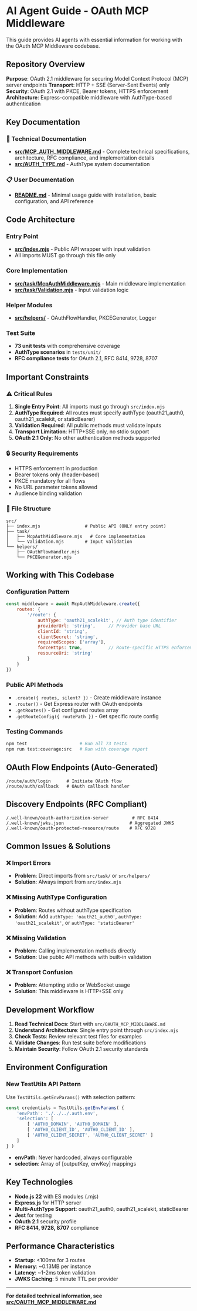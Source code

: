 # AI Agent Guide - OAuth MCP Middleware

This guide provides AI agents with essential information for working with the OAuth MCP Middleware codebase.

## Repository Overview

**Purpose**: OAuth 2.1 middleware for securing Model Context Protocol (MCP) server endpoints
**Transport**: HTTP + SSE (Server-Sent Events) only
**Security**: OAuth 2.1 with PKCE, Bearer tokens, HTTPS enforcement
**Architecture**: Express-compatible middleware with AuthType-based authentication

## Key Documentation

### 📖 Technical Documentation
- **[src/MCP_AUTH_MIDDLEWARE.md](./src/MCP_AUTH_MIDDLEWARE.md)** - Complete technical specifications, architecture, RFC compliance, and implementation details
- **[src/AUTH_TYPE.md](./src/AUTH_TYPE.md)** - AuthType system documentation

### 📋 User Documentation  
- **[README.md](./README.md)** - Minimal usage guide with installation, basic configuration, and API reference

## Code Architecture

### Entry Point
- **[src/index.mjs](./src/index.mjs)** - Public API wrapper with input validation
- All imports MUST go through this file only

### Core Implementation
- **[src/task/McpAuthMiddleware.mjs](./src/task/McpAuthMiddleware.mjs)** - Main middleware implementation
- **[src/task/Validation.mjs](./src/task/Validation.mjs)** - Input validation logic

### Helper Modules
- **[src/helpers/](./src/helpers/)** - OAuthFlowHandler, PKCEGenerator, Logger

### Test Suite
- **73 unit tests** with comprehensive coverage
- **AuthType scenarios** in `tests/unit/`
- **RFC compliance tests** for OAuth 2.1, RFC 8414, 9728, 8707

## Important Constraints

### ⚠️ Critical Rules
1. **Single Entry Point**: All imports must go through `src/index.mjs`
2. **AuthType Required**: All routes must specify authType (oauth21_auth0, oauth21_scalekit, or staticBearer)
3. **Validation Required**: All public methods must validate inputs
4. **Transport Limitation**: HTTP+SSE only, no stdio support
5. **OAuth 2.1 Only**: No other authentication methods supported

### 🔒 Security Requirements
- HTTPS enforcement in production
- Bearer tokens only (header-based)
- PKCE mandatory for all flows
- No URL parameter tokens allowed
- Audience binding validation

### 📁 File Structure
```
src/
├── index.mjs                 # Public API (ONLY entry point)
├── task/
│   ├── McpAuthMiddleware.mjs   # Core implementation
│   └── Validation.mjs        # Input validation
└── helpers/
    ├── OAuthFlowHandler.mjs
    └── PKCEGenerator.mjs
```

## Working with This Codebase

### Configuration Pattern
```javascript
const middleware = await McpAuthMiddleware.create({
    routes: {
        '/route': {
            authType: 'oauth21_scalekit', // Auth type identifier
            providerUrl: 'string',     // Provider base URL
            clientId: 'string',
            clientSecret: 'string',
            requiredScopes: ['array'],
            forceHttps: true,          // Route-specific HTTPS enforcement
            resourceUri: 'string'
        }
    }
})
```

### Public API Methods
- `.create({ routes, silent? })` - Create middleware instance
- `.router()` - Get Express router with OAuth endpoints
- `.getRoutes()` - Get configured routes array
- `.getRouteConfig({ routePath })` - Get specific route config

### Testing Commands
```bash
npm test                    # Run all 73 tests
npm run test:coverage:src   # Run with coverage report
```

## OAuth Flow Endpoints (Auto-Generated)
```
/route/auth/login      # Initiate OAuth flow
/route/auth/callback   # OAuth callback handler
```

## Discovery Endpoints (RFC Compliant)
```
/.well-known/oauth-authorization-server         # RFC 8414
/.well-known/jwks.json                         # Aggregated JWKS
/.well-known/oauth-protected-resource/route    # RFC 9728
```

## Common Issues & Solutions

### ❌ Import Errors
- **Problem**: Direct imports from `src/task/` or `src/helpers/`
- **Solution**: Always import from `src/index.mjs`

### ❌ Missing AuthType Configuration
- **Problem**: Routes without authType specification
- **Solution**: Add `authType: 'oauth21_auth0'`, `authType: 'oauth21_scalekit'`, or `authType: 'staticBearer'`

### ❌ Missing Validation
- **Problem**: Calling implementation methods directly
- **Solution**: Use public API methods with built-in validation

### ❌ Transport Confusion  
- **Problem**: Attempting stdio or WebSocket usage
- **Solution**: This middleware is HTTP+SSE only

## Development Workflow

1. **Read Technical Docs**: Start with `src/OAUTH_MCP_MIDDLEWARE.md`
2. **Understand Architecture**: Single entry point through `src/index.mjs`
3. **Check Tests**: Review relevant test files for examples
4. **Validate Changes**: Run test suite before modifications
5. **Maintain Security**: Follow OAuth 2.1 security standards

## Environment Configuration

### New TestUtils API Pattern
Use `TestUtils.getEnvParams()` with selection pattern:

```javascript
const credentials = TestUtils.getEnvParams( {
    'envPath': './../../.auth.env',
    'selection': [
        [ 'AUTH0_DOMAIN', 'AUTH0_DOMAIN' ],
        [ 'AUTH0_CLIENT_ID', 'AUTH0_CLIENT_ID' ],
        [ 'AUTH0_CLIENT_SECRET', 'AUTH0_CLIENT_SECRET' ]
    ]
} )
```

- **envPath**: Never hardcoded, always configurable
- **selection**: Array of [outputKey, envKey] mappings

## Key Technologies

- **Node.js 22** with ES modules (.mjs)
- **Express.js** for HTTP server
- **Multi-AuthType Support**: oauth21_auth0, oauth21_scalekit, staticBearer
- **Jest** for testing
- **OAuth 2.1** security profile
- **RFC 8414, 9728, 8707** compliance

## Performance Characteristics

- **Startup**: <100ms for 3 routes
- **Memory**: ~0.13MB per instance  
- **Latency**: ~1-2ms token validation
- **JWKS Caching**: 5 minute TTL per provider

---

**For detailed technical information, see [src/OAUTH_MCP_MIDDLEWARE.md](./src/OAUTH_MCP_MIDDLEWARE.md)**